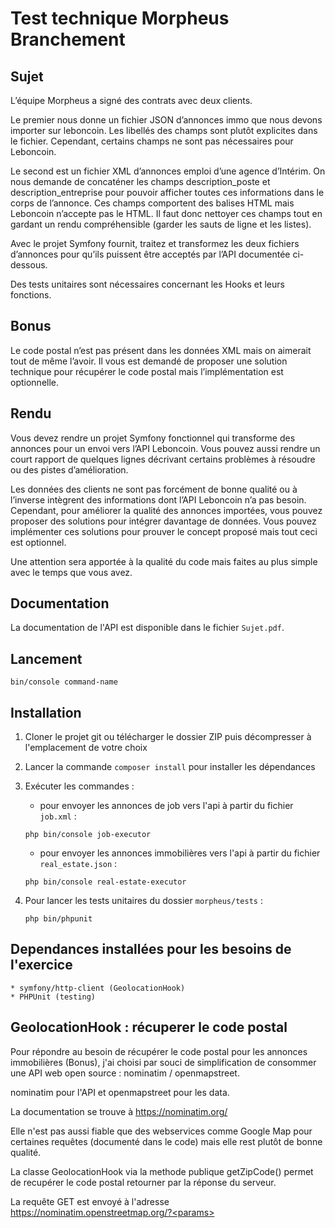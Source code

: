 # Test technique Morpheus Branchement

## Sujet

L’équipe Morpheus a signé des contrats avec deux clients.

Le premier nous donne un fichier JSON d’annonces immo que nous devons importer sur leboncoin. Les libellés des champs sont plutôt explicites dans le fichier. Cependant, certains champs ne sont pas nécessaires pour Leboncoin.

Le second est un fichier XML d’annonces emploi d’une agence d’Intérim. On nous demande de concaténer les champs description_poste et description_entreprise pour pouvoir afficher toutes ces informations dans le corps de l’annonce. 
Ces champs comportent des balises HTML mais Leboncoin n’accepte pas le HTML. Il faut donc nettoyer ces champs tout en gardant un rendu compréhensible (garder les sauts de ligne et les listes).

Avec le projet Symfony fournit, traitez et transformez les deux fichiers d’annonces pour qu’ils puissent être acceptés par l’API documentée ci-dessous.

Des tests unitaires sont nécessaires concernant les Hooks et leurs fonctions. 

## Bonus

Le code postal n’est pas présent dans les données XML mais on aimerait tout de même l’avoir. Il vous est demandé de proposer une solution technique pour récupérer le code postal mais l’implémentation est optionnelle.

## Rendu

Vous devez rendre un projet Symfony fonctionnel qui transforme des annonces pour un envoi vers l’API Leboncoin. Vous pouvez aussi rendre un court rapport de quelques lignes décrivant certains problèmes à résoudre ou des pistes d’amélioration.

Les données des clients ne sont pas forcément de bonne qualité ou à l’inverse intègrent des informations dont l’API Leboncoin n’a pas besoin. Cependant, pour améliorer la qualité des annonces importées, vous pouvez proposer des solutions pour intégrer davantage de données. Vous pouvez implémenter ces solutions pour prouver le concept proposé mais tout ceci est optionnel.

Une attention sera apportée à la qualité du code mais faites au plus simple avec le temps que vous avez.

## Documentation

La documentation de l'API est disponible dans le fichier `Sujet.pdf`.

## Lancement

```
bin/console command-name
```

## Installation

1. Cloner le projet git ou télécharger le dossier ZIP puis décompresser à l'emplacement de votre choix

2. Lancer la commande `composer install` pour installer les dépendances

3. Exécuter les commandes :

    * pour envoyer les annonces de job vers l'api à partir du fichier `job.xml` : 
   
   ```
   php bin/console job-executor
   ```
   
    * pour envoyer les annonces immobilières vers l'api à partir du fichier `real_estate.json` :
    
    ```
    php bin/console real-estate-executor
    ```
    
4. Pour lancer les tests unitaires du dossier `morpheus/tests` :

    ```
    php bin/phpunit
    ```

## Dependances installées pour les besoins de l'exercice

    * symfony/http-client (GeolocationHook)
    * PHPUnit (testing)

## GeolocationHook : récuperer le code postal

Pour répondre au besoin de récupérer le code postal pour les annonces immobilières (Bonus), j'ai choisi par souci de simplification de consommer une API web open source : nominatim / openmapstreet.

nominatim pour l'API et openmapstreet pour les data.

La documentation se trouve à https://nominatim.org/

Elle n'est pas aussi fiable que des webservices comme Google Map pour certaines requêtes (documenté dans le code) mais elle rest plutôt de bonne qualité.

La classe GeolocationHook via la methode publique getZipCode() permet de recupérer le code postal retourner par la réponse du serveur.
 
La requête GET est envoyé à l'adresse https://nominatim.openstreetmap.org/?<params>


